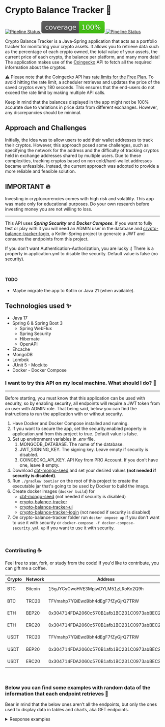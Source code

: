 # Crypto Balance Tracker :rocket:

<a href="https://github.com/lucasdistasi/crypto-balance-tracker/actions">
    <img alt="Pipeline Status" src="https://github.com/lucasdistasi/crypto-balance-tracker/actions/workflows/main.yml/badge.svg"/>
</a>
<a href="https://lucasdistasi.github.io/crypto-balance-tracker/">
    <img alt="Code Coverage" src="https://github.com/lucasdistasi/crypto-balance-tracker/blob/gh-pages/badges/jacoco.svg"/>
</a>
<a href="#">
    <img alt="Pipeline Status" src="https://hits.dwyl.com/lucasdistasi/crypto-balance-tracker.svg"/>
</a>

Crypto Balance Tracker is a Java-Spring application that acts as a portfolio tracker for monitoring your crypto assets. 
It allows you to retrieve data such as the percentage of each crypto owned, the total value of your assets, 
the current price of each crypto, the balance per platform, and many more data! The application makes use of the 
[Coingecko](https://www.coingecko.com) API to fetch all the required information about the cryptos.

:warning: Please note that the Coingecko API has [rate limits for the Free Plan](https://www.coingecko.com/en/api/pricing). 
To avoid hitting the rate limit, a scheduler retrieves and updates the price of the saved cryptos every 180 seconds. 
This ensures that the end-users do not exceed the rate limit by making multiple API calls. 

Keep in mind  that the balances displayed in the  app might not be 100% accurate due to variations in price data 
from different exchanges. However, any discrepancies should be minimal.
<br>

## Approach and Challenges
Initially, the idea was to allow users to add their wallet addresses to track their cryptos. However, this approach posed 
some challenges, such as specifying the network for the address and the difficulty of tracking cryptos held in exchange 
addresses shared by multiple users. Due to these complexities, tracking cryptos based on non cold/hard-wallet addresses became unfeasible. 
Instead, the current approach was adopted to provide a more reliable and feasible solution.
<br>

## IMPORTANT :fire:
Investing in cryptocurrencies comes with high risk and volatility. This app was made only for educational purposes.
Do your own research before investing money you are not willing to loss.

<hr>

This API uses ***Spring Security*** and ***Docker Compose***. If you want to fully test or play with it you will need an 
ADMIN user in the database and [crypto-balance-tracker-login](https://github.com/lucasdistasi/crypto-balance-tracker-login),
a Kotlin-Spring project to generate a JWT and consume the endpoints from this project.

If you don't want Authentication-Authorization, you are lucky :) There is a property in application.yml to disable
the security. Default value is false (no security).

<br>

#### TODO

- Maybe migrate the app to Kotlin or Java 21 (when available).

## Technologies used :sparkles:

- Java 17
- Spring 6 & Spring Boot 3
    - Spring WebFlux
    - Spring Security
    - Hibernate
    - OpenAPI
- Ehcache
- MongoDB
- Lombok
- JUnit 5 - Mockito
- Docker - Docker Compose

### I want to try this API on my local machine. What should I do? :tada:

---

Before starting, you must know that this application can be used with security, so by enabling security, all endpoints will
require a JWT token from an user with ADMIN role. That being said, below you can find the instructions to run the application
with or without security.

1. Have Docker and Docker Compose installed and running.
2. If you want to secure the app, set the security.enabled property in application.yml from this project to true. Default value is false.
3. Set up environment variables in _.env_ file.
   1. MONGODB_DATABASE. The name of the database.
   2. JWT_SIGNING_KEY. The signing key. Leave empty if security is disabled.
   3. COINGECKO_API_KEY. API Key from PRO Account. If you don't have one, leave it empty.
4. Download [cbt-mongo-seed](https://github.com/lucasdistasi/cbt-mongo.seed) and set your desired values **(not needed if security is disabled)**.
5. Run `./gradlew bootJar` on the root of this project to create the executable jar that's going to be used by Docker to build the image.
6. Create docker images (`docker build`) for 
   - [cbt-mongo-seed](https://github.com/lucasdistasi/cbt-mongo.seed) (not needed if security is disabled)
   - [crypto-balance-tracker](https://github.com/lucasdistasi/crypto-balance-tracker)
   - [crypto-balance-tracker-ui](https://github.com/lucasdistasi/crypto-balance-tracker-ui)
   - [crypto-balance-tracker-login](https://github.com/lucasdistasi/crypto-balance-tracker-login) (not needed if security is disabled)
7. On crypto-balance-tracker folder run `docker ompose up` if you don't want to use it with security or `docker-compose -f docker-compose-security.yml up` if you want to use it with security.

<br>

### Contributing :coffee:

Feel free to star, fork, or study from the code! If you'd like to contribute, you can gift me a coffee.

| Crypto | Network | Address                                    | QR            |
|--------|---------|--------------------------------------------|---------------|
| BTC    | Bitcoin | 15gJYCyCwoHVE3MpjwDYLM51zLRoKo2Q9h         | [BTC-bitcoin] |
| BTC    | TRC20   | TFVmahp7YQiEwd9bh4dEgF7fZyGjrQ7TRW         | [BTC-trc20]   |
| ETH    | BEP20   | 0x304714FDA2060c570B1afb1BC231C0973abBEC23 | [ETH-bep20]   |
| ETH    | ERC20   | 0x304714FDA2060c570B1afb1BC231C0973abBEC23 | [ETH-erc20]   |
| USDT   | TRC20   | TFVmahp7YQiEwd9bh4dEgF7fZyGjrQ7TRW         | [USDT-trc20]  |
| USDT   | BEP20   | 0x304714FDA2060c570B1afb1BC231C0973abBEC23 | [USDT-bep20]  |
| USDT   | ERC20   | 0x304714FDA2060c570B1afb1BC231C0973abBEC23 | [USDT-erc20]  |

[BTC-bitcoin]: https://imgur.com/Hs0DYDk
[BTC-trc20]: https://imgur.com/kdROHrE
[ETH-bep20]: https://imgur.com/DIOiJrL
[ETH-erc20]: https://imgur.com/REXkDmu
[USDT-trc20]: https://imgur.com/ubUWdpI
[USDT-bep20]: https://imgur.com/rrrYd9j
[USDT-erc20]: https://imgur.com/G9DPKvU

<br>

### Below you can find some examples with random data of the information that each endpoint retrieves :memo:

Bear in mind that the below ones aren't all the endpoints, but only the ones used to display data in tables and charts, aka GET endpoints.

<details>
  <summary>Response examples</summary>

### `/api/v1/cryptos?page={pageNumber}`

#### Retrieve cryptos by page

```json
{
  "page": 1,
  "total_pages": 1,
  "has_next_page": false,
  "cryptos": [
    {
      "id": "64bd318372a86834e9b400b1",
      "crypto_name": "Bitcoin",
      "platform": "COINBASE",
      "quantity": 0.1
    },
    {
      "id": "64bd319172a86834e9b400b2",
      "crypto_name": "Ethereum",
      "platform": "COINBASE",
      "quantity": 0.5
    },
    {
      "id": "64bd319b72a86834e9b400b3",
      "crypto_name": "Cardano",
      "platform": "BINANCE",
      "quantity": 500
    },
    {
      "id": "64bd31ad72a86834e9b400b4",
      "crypto_name": "Tether",
      "platform": "OKX",
      "quantity": 750
    },
    {
      "id": "64bd31c772a86834e9b400b5",
      "crypto_name": "XRP",
      "platform": "BYBIT",
      "quantity": 500
    },
    {
      "id": "64bd31e072a86834e9b400b6",
      "crypto_name": "Solana",
      "platform": "KRAKEN",
      "quantity": 30
    },
    {
      "id": "64bd31eb72a86834e9b400b7",
      "crypto_name": "Polygon",
      "platform": "KRAKEN",
      "quantity": 100
    },
    {
      "id": "64bd322572a86834e9b400b8",
      "crypto_name": "Bitcoin",
      "platform": "BINANCE",
      "quantity": 0.015
    }
  ]
}
```

### `/api/v1/cryptos/{id}`

#### Retrieves information from the crypto with the given mongo database id. i.e 64c3b17cbd56703f00c7e4d5

```json
{
  "id": "64c3b17cbd56703f00c7e4d5",
  "crypto_name": "Bitcoin",
  "platform": "TREZOR",
  "quantity": 0.31533785
}
```

### `/api/v1/platforms`

#### Retrieves all platforms

```json
[
  {
    "name": "BINANCE"
  },
  {
    "name": "COINBASE"
  },
  {
    "name": "BYBIT"
  },
  {
    "name": "OKX"
  },
  {
    "name": "KRAKEN"
  }
]
```

### `/api/v1/goals?page={pageNumber}`

#### Retrieves all goals

```json
{
  "page": 1,
  "total_pages": 1,
  "has_next_page": false,
  "goals": [
    {
      "id": "64bd326072a86834e9b400bb",
      "crypto_name": "XRP",
      "actual_quantity": 500,
      "progress": 100,
      "remaining_quantity": 0,
      "goal_quantity": 500,
      "money_needed": 0
    },
    {
      "id": "64bd324472a86834e9b400ba",
      "crypto_name": "Ethereum",
      "actual_quantity": 0.5,
      "progress": 50.00,
      "remaining_quantity": 0.5,
      "goal_quantity": 1,
      "money_needed": 937.04
    },
    {
      "id": "64bd323972a86834e9b400b9",
      "crypto_name": "Bitcoin",
      "actual_quantity": 0.115,
      "progress": 23.00,
      "remaining_quantity": 0.385,
      "goal_quantity": 0.5,
      "money_needed": 11510.73
    }
  ]
}
```

### `/api/v1/dashboards/crypto/balances`

#### Returns total balances and information of each crypto in each platform

```json
{
  "total_balance": 6464.53,
  "total_EUR_balance": 5808.95,
  "total_BTC_balance": 0.2162795750,
  "cryptos": [
    {
      "id": "64bd318372a86834e9b400b1",
      "crypto_info": {
        "id": "bitcoin",
        "symbol": "btc",
        "name": "Bitcoin",
        "market_data": {
          "current_price": {
            "usd": 29889,
            "eur": 26858,
            "btc": 1.0
          },
          "circulating_supply": 19437025.0,
          "max_supply": 21000000.0
        }
      },
      "quantity": 0.1,
      "balance": 2988.90,
      "balance_in_eur": 2685.80,
      "balance_in_btc": 0.1000000000,
      "percentage": 46.24,
      "platform": "COINBASE"
    },
    {
      "id": "64bd319172a86834e9b400b2",
      "crypto_info": {
        "id": "ethereum",
        "symbol": "eth",
        "name": "Ethereum",
        "market_data": {
          "current_price": {
            "usd": 1873.98,
            "eur": 1683.94,
            "btc": 0.06269515
          },
          "circulating_supply": 120194007.919753,
          "max_supply": null
        }
      },
      "quantity": 0.5,
      "balance": 936.99,
      "balance_in_eur": 841.97,
      "balance_in_btc": 0.0313475750,
      "percentage": 14.49,
      "platform": "COINBASE"
    },
    {
      "id": "64bd31ad72a86834e9b400b4",
      "crypto_info": {
        "id": "tether",
        "symbol": "usdt",
        "name": "Tether",
        "market_data": {
          "current_price": {
            "usd": 1.0,
            "eur": 0.898737,
            "btc": 0.00003346
          },
          "circulating_supply": 83796187894.4596,
          "max_supply": null
        }
      },
      "quantity": 750,
      "balance": 750.00,
      "balance_in_eur": 674.05,
      "balance_in_btc": 0.0250950000,
      "percentage": 11.60,
      "platform": "OKX"
    },
    {
      "id": "64bd31e072a86834e9b400b6",
      "crypto_info": {
        "id": "solana",
        "symbol": "sol",
        "name": "Solana",
        "market_data": {
          "current_price": {
            "usd": 24.61,
            "eur": 22.11,
            "btc": 0.0008232
          },
          "circulating_supply": 404138972.522103,
          "max_supply": null
        }
      },
      "quantity": 30,
      "balance": 738.30,
      "balance_in_eur": 663.30,
      "balance_in_btc": 0.0246960000,
      "percentage": 11.42,
      "platform": "KRAKEN"
    },
    {
      "id": "64bd322572a86834e9b400b8",
      "crypto_info": {
        "id": "bitcoin",
        "symbol": "btc",
        "name": "Bitcoin",
        "market_data": {
          "current_price": {
            "usd": 29889,
            "eur": 26858,
            "btc": 1.0
          },
          "circulating_supply": 19437025.0,
          "max_supply": 21000000.0
        }
      },
      "quantity": 0.015,
      "balance": 448.34,
      "balance_in_eur": 402.87,
      "balance_in_btc": 0.0150000000,
      "percentage": 6.94,
      "platform": "BINANCE"
    },
    {
      "id": "64bd31c772a86834e9b400b5",
      "crypto_info": {
        "id": "ripple",
        "symbol": "xrp",
        "name": "XRP",
        "market_data": {
          "current_price": {
            "usd": 0.739053,
            "eur": 0.664109,
            "btc": 0.00002473
          },
          "circulating_supply": 52544091958.0,
          "max_supply": 100000000000.0
        }
      },
      "quantity": 500,
      "balance": 369.53,
      "balance_in_eur": 332.05,
      "balance_in_btc": 0.0123650000,
      "percentage": 5.72,
      "platform": "BYBIT"
    },
    {
      "id": "64bd319b72a86834e9b400b3",
      "crypto_info": {
        "id": "cardano",
        "symbol": "ada",
        "name": "Cardano",
        "market_data": {
          "current_price": {
            "usd": 0.315106,
            "eur": 0.283152,
            "btc": 0.00001054
          },
          "circulating_supply": 35045020830.3234,
          "max_supply": 45000000000.0
        }
      },
      "quantity": 500,
      "balance": 157.55,
      "balance_in_eur": 141.58,
      "balance_in_btc": 0.0052700000,
      "percentage": 2.44,
      "platform": "BINANCE"
    },
    {
      "id": "64bd31eb72a86834e9b400b7",
      "crypto_info": {
        "id": "matic-network",
        "symbol": "matic",
        "name": "Polygon",
        "market_data": {
          "current_price": {
            "usd": 0.749241,
            "eur": 0.673264,
            "btc": 0.00002506
          },
          "circulating_supply": 9319469069.28493,
          "max_supply": 10000000000.0
        }
      },
      "quantity": 100,
      "balance": 74.92,
      "balance_in_eur": 67.33,
      "balance_in_btc": 0.0025060000,
      "percentage": 1.16,
      "platform": "KRAKEN"
    }
  ]
}
```

### `/api/v1/dashboards/crypto/{cryptoId}`

#### Retrieves information from the crypto with the given cryptoId i.e bitcoin

```json
{
  "total_balance": 3437.24,
  "total_EUR_balance": 3088.67,
  "total_BTC_balance": 0.1150000000,
  "cryptos": [
    {
      "id": "64bd318372a86834e9b400b1",
      "crypto_info": {
        "id": "bitcoin",
        "symbol": "btc",
        "name": "Bitcoin",
        "market_data": {
          "current_price": {
            "usd": 29889,
            "eur": 26858,
            "btc": 1.0
          },
          "circulating_supply": 19437025.0,
          "max_supply": 21000000.0
        }
      },
      "quantity": 0.1,
      "balance": 2988.90,
      "balance_in_eur": 2685.80,
      "balance_in_btc": 0.1000000000,
      "percentage": 86.96,
      "platform": "COINBASE"
    },
    {
      "id": "64bd322572a86834e9b400b8",
      "crypto_info": {
        "id": "bitcoin",
        "symbol": "btc",
        "name": "Bitcoin",
        "market_data": {
          "current_price": {
            "usd": 29889,
            "eur": 26858,
            "btc": 1.0
          },
          "circulating_supply": 19437025.0,
          "max_supply": 21000000.0
        }
      },
      "quantity": 0.015,
      "balance": 448.34,
      "balance_in_eur": 402.87,
      "balance_in_btc": 0.0150000000,
      "percentage": 13.04,
      "platform": "BINANCE"
    }
  ]
}
```

### `/api/v1/dashboards/cryptos`

#### Retrieves information for each crypto and the percentage distribution in each platform for that crypto

```json
[
  {
    "crypto_id": "ethereum",
    "cryptos": [
      {
        "id": "64bd319172a86834e9b400b2",
        "crypto_info": {
          "id": "ethereum",
          "symbol": "eth",
          "name": "Ethereum",
          "market_data": {
            "current_price": {
              "usd": 1873.98,
              "eur": 1683.94,
              "btc": 0.06269515
            },
            "circulating_supply": 120194007.919753,
            "max_supply": null
          }
        },
        "quantity": 0.5,
        "balance": 936.99,
        "balance_in_eur": 841.97,
        "balance_in_btc": 0.0313475750,
        "percentage": 100.00,
        "platform": "COINBASE"
      }
    ]
  },
  {
    "crypto_id": "ripple",
    "cryptos": [
      {
        "id": "64bd31c772a86834e9b400b5",
        "crypto_info": {
          "id": "ripple",
          "symbol": "xrp",
          "name": "XRP",
          "market_data": {
            "current_price": {
              "usd": 0.739053,
              "eur": 0.664109,
              "btc": 0.00002473
            },
            "circulating_supply": 52544091958.0,
            "max_supply": 100000000000.0
          }
        },
        "quantity": 500,
        "balance": 369.53,
        "balance_in_eur": 332.05,
        "balance_in_btc": 0.0123650000,
        "percentage": 100.00,
        "platform": "BYBIT"
      }
    ]
  },
  {
    "crypto_id": "tether",
    "cryptos": [
      {
        "id": "64bd31ad72a86834e9b400b4",
        "crypto_info": {
          "id": "tether",
          "symbol": "usdt",
          "name": "Tether",
          "market_data": {
            "current_price": {
              "usd": 1.0,
              "eur": 0.898737,
              "btc": 0.00003346
            },
            "circulating_supply": 83796187894.4596,
            "max_supply": null
          }
        },
        "quantity": 750,
        "balance": 750.00,
        "balance_in_eur": 674.05,
        "balance_in_btc": 0.0250950000,
        "percentage": 100.00,
        "platform": "OKX"
      }
    ]
  },
  {
    "crypto_id": "cardano",
    "cryptos": [
      {
        "id": "64bd319b72a86834e9b400b3",
        "crypto_info": {
          "id": "cardano",
          "symbol": "ada",
          "name": "Cardano",
          "market_data": {
            "current_price": {
              "usd": 0.315106,
              "eur": 0.283152,
              "btc": 0.00001054
            },
            "circulating_supply": 35045020830.3234,
            "max_supply": 45000000000.0
          }
        },
        "quantity": 500,
        "balance": 157.55,
        "balance_in_eur": 141.58,
        "balance_in_btc": 0.0052700000,
        "percentage": 100.00,
        "platform": "BINANCE"
      }
    ]
  },
  {
    "crypto_id": "solana",
    "cryptos": [
      {
        "id": "64bd31e072a86834e9b400b6",
        "crypto_info": {
          "id": "solana",
          "symbol": "sol",
          "name": "Solana",
          "market_data": {
            "current_price": {
              "usd": 24.61,
              "eur": 22.11,
              "btc": 0.0008232
            },
            "circulating_supply": 404138972.522103,
            "max_supply": null
          }
        },
        "quantity": 30,
        "balance": 738.30,
        "balance_in_eur": 663.30,
        "balance_in_btc": 0.0246960000,
        "percentage": 100.00,
        "platform": "KRAKEN"
      }
    ]
  },
  {
    "crypto_id": "matic-network",
    "cryptos": [
      {
        "id": "64bd31eb72a86834e9b400b7",
        "crypto_info": {
          "id": "matic-network",
          "symbol": "matic",
          "name": "Polygon",
          "market_data": {
            "current_price": {
              "usd": 0.749606,
              "eur": 0.673591,
              "btc": 0.00002507
            },
            "circulating_supply": 9319469069.28493,
            "max_supply": 10000000000.0
          }
        },
        "quantity": 100,
        "balance": 74.96,
        "balance_in_eur": 67.36,
        "balance_in_btc": 0.0025070000,
        "percentage": 100.00,
        "platform": "KRAKEN"
      }
    ]
  },
  {
    "crypto_id": "bitcoin",
    "cryptos": [
      {
        "id": "64bd318372a86834e9b400b1",
        "crypto_info": {
          "id": "bitcoin",
          "symbol": "btc",
          "name": "Bitcoin",
          "market_data": {
            "current_price": {
              "usd": 29889,
              "eur": 26858,
              "btc": 1.0
            },
            "circulating_supply": 19437025.0,
            "max_supply": 21000000.0
          }
        },
        "quantity": 0.1,
        "balance": 2988.90,
        "balance_in_eur": 2685.80,
        "balance_in_btc": 0.1000000000,
        "percentage": 86.96,
        "platform": "COINBASE"
      },
      {
        "id": "64bd322572a86834e9b400b8",
        "crypto_info": {
          "id": "bitcoin",
          "symbol": "btc",
          "name": "Bitcoin",
          "market_data": {
            "current_price": {
              "usd": 29889,
              "eur": 26858,
              "btc": 1.0
            },
            "circulating_supply": 19437025.0,
            "max_supply": 21000000.0
          }
        },
        "quantity": 0.015,
        "balance": 448.34,
        "balance_in_eur": 402.87,
        "balance_in_btc": 0.0150000000,
        "percentage": 13.04,
        "platform": "BINANCE"
      }
    ]
  }
]
```

### `/api/v1/dashboards/crypto/balances/platforms`

#### Retrieves information for each crypto adding the individual values from each platform where that crypto is stored

```json
{
  "total_balance": 6466.29,
  "crypto_info_response": [
    {
      "name": "Bitcoin",
      "quantity": 0.115,
      "balance": 3438.04,
      "percentage": 53.17,
      "platforms": [
        "BINANCE",
        "COINBASE"
      ]
    },
    {
      "name": "Ethereum",
      "quantity": 0.5,
      "balance": 937.26,
      "percentage": 14.49,
      "platforms": [
        "COINBASE"
      ]
    },
    {
      "name": "Tether",
      "quantity": 750,
      "balance": 749.96,
      "percentage": 11.60,
      "platforms": [
        "OKX"
      ]
    },
    {
      "name": "Solana",
      "quantity": 30,
      "balance": 739.20,
      "percentage": 11.43,
      "platforms": [
        "KRAKEN"
      ]
    },
    {
      "name": "XRP",
      "quantity": 500,
      "balance": 369.56,
      "percentage": 5.72,
      "platforms": [
        "BYBIT"
      ]
    },
    {
      "name": "Cardano",
      "quantity": 500,
      "balance": 157.31,
      "percentage": 2.43,
      "platforms": [
        "BINANCE"
      ]
    },
    {
      "name": "Polygon",
      "quantity": 100,
      "balance": 74.96,
      "percentage": 1.16,
      "platforms": [
        "KRAKEN"
      ]
    }
  ]
}
```

### `/api/v1/dashboards/platform/{platformName}/cryptos`

#### Retrieves information for all cryptos stored in the given platform i.e binance

```json
{
  "total_balance": 605.75,
  "total_EUR_balance": 544.32,
  "total_BTC_balance": 0.0202600000,
  "cryptos": [
    {
      "id": "64bd322572a86834e9b400b8",
      "crypto_info": {
        "id": "bitcoin",
        "symbol": "btc",
        "name": "Bitcoin",
        "market_data": {
          "current_price": {
            "usd": 29896,
            "eur": 26864,
            "btc": 1.0
          },
          "circulating_supply": 19437025.0,
          "max_supply": 21000000.0
        }
      },
      "quantity": 0.015,
      "balance": 448.44,
      "balance_in_eur": 402.96,
      "balance_in_btc": 0.0150000000,
      "percentage": 74.03,
      "platform": "BINANCE"
    },
    {
      "id": "64bd319b72a86834e9b400b3",
      "crypto_info": {
        "id": "cardano",
        "symbol": "ada",
        "name": "Cardano",
        "market_data": {
          "current_price": {
            "usd": 0.314627,
            "eur": 0.282722,
            "btc": 0.00001052
          },
          "circulating_supply": 35045020830.3234,
          "max_supply": 45000000000.0
        }
      },
      "quantity": 500,
      "balance": 157.31,
      "balance_in_eur": 141.36,
      "balance_in_btc": 0.0052600000,
      "percentage": 25.97,
      "platform": "BINANCE"
    }
  ]
}
```

### `/api/v1/dashboards/platforms/cryptos`

#### Retrieves information for all cryptos stored in each platform

```json
[
  {
    "platform": "BINANCE",
    "cryptos": [
      {
        "id": "64bd322572a86834e9b400b8",
        "crypto_info": {
          "id": "bitcoin",
          "symbol": "btc",
          "name": "Bitcoin",
          "market_data": {
            "current_price": {
              "usd": 29896,
              "eur": 26864,
              "btc": 1.0
            },
            "circulating_supply": 19437025.0,
            "max_supply": 21000000.0
          }
        },
        "quantity": 0.015,
        "balance": 448.44,
        "balance_in_eur": 402.96,
        "balance_in_btc": 0.0150000000,
        "percentage": 74.03,
        "platform": "BINANCE"
      },
      {
        "id": "64bd319b72a86834e9b400b3",
        "crypto_info": {
          "id": "cardano",
          "symbol": "ada",
          "name": "Cardano",
          "market_data": {
            "current_price": {
              "usd": 0.314627,
              "eur": 0.282722,
              "btc": 0.00001052
            },
            "circulating_supply": 35045020830.3234,
            "max_supply": 45000000000.0
          }
        },
        "quantity": 500,
        "balance": 157.31,
        "balance_in_eur": 141.36,
        "balance_in_btc": 0.0052600000,
        "percentage": 25.97,
        "platform": "BINANCE"
      }
    ]
  },
  {
    "platform": "COINBASE",
    "cryptos": [
      {
        "id": "64bd318372a86834e9b400b1",
        "crypto_info": {
          "id": "bitcoin",
          "symbol": "btc",
          "name": "Bitcoin",
          "market_data": {
            "current_price": {
              "usd": 29896,
              "eur": 26864,
              "btc": 1.0
            },
            "circulating_supply": 19437025.0,
            "max_supply": 21000000.0
          }
        },
        "quantity": 0.1,
        "balance": 2989.60,
        "balance_in_eur": 2686.40,
        "balance_in_btc": 0.1000000000,
        "percentage": 76.13,
        "platform": "COINBASE"
      },
      {
        "id": "64bd319172a86834e9b400b2",
        "crypto_info": {
          "id": "ethereum",
          "symbol": "eth",
          "name": "Ethereum",
          "market_data": {
            "current_price": {
              "usd": 1874.52,
              "eur": 1684.43,
              "btc": 0.06270008
            },
            "circulating_supply": 120194007.919753,
            "max_supply": null
          }
        },
        "quantity": 0.5,
        "balance": 937.26,
        "balance_in_eur": 842.22,
        "balance_in_btc": 0.0313500400,
        "percentage": 23.87,
        "platform": "COINBASE"
      }
    ]
  },
  {
    "platform": "BYBIT",
    "cryptos": [
      {
        "id": "64bd31c772a86834e9b400b5",
        "crypto_info": {
          "id": "ripple",
          "symbol": "xrp",
          "name": "XRP",
          "market_data": {
            "current_price": {
              "usd": 0.739116,
              "eur": 0.664165,
              "btc": 0.00002472
            },
            "circulating_supply": 52544091958.0,
            "max_supply": 100000000000.0
          }
        },
        "quantity": 500,
        "balance": 369.56,
        "balance_in_eur": 332.08,
        "balance_in_btc": 0.0123600000,
        "percentage": 100.00,
        "platform": "BYBIT"
      }
    ]
  },
  {
    "platform": "OKX",
    "cryptos": [
      {
        "id": "64bd31ad72a86834e9b400b4",
        "crypto_info": {
          "id": "tether",
          "symbol": "usdt",
          "name": "Tether",
          "market_data": {
            "current_price": {
              "usd": 0.999949,
              "eur": 0.898548,
              "btc": 0.00003345
            },
            "circulating_supply": 83796187894.4596,
            "max_supply": null
          }
        },
        "quantity": 750,
        "balance": 749.96,
        "balance_in_eur": 673.91,
        "balance_in_btc": 0.0250875000,
        "percentage": 100.00,
        "platform": "OKX"
      }
    ]
  },
  {
    "platform": "KRAKEN",
    "cryptos": [
      {
        "id": "64bd31e072a86834e9b400b6",
        "crypto_info": {
          "id": "solana",
          "symbol": "sol",
          "name": "Solana",
          "market_data": {
            "current_price": {
              "usd": 24.64,
              "eur": 22.14,
              "btc": 0.00082406
            },
            "circulating_supply": 404138965.604631,
            "max_supply": null
          }
        },
        "quantity": 30,
        "balance": 739.20,
        "balance_in_eur": 664.20,
        "balance_in_btc": 0.0247218000,
        "percentage": 90.80,
        "platform": "KRAKEN"
      },
      {
        "id": "64bd31eb72a86834e9b400b7",
        "crypto_info": {
          "id": "matic-network",
          "symbol": "matic",
          "name": "Polygon",
          "market_data": {
            "current_price": {
              "usd": 0.749245,
              "eur": 0.673267,
              "btc": 0.00002506
            },
            "circulating_supply": 9319469069.28493,
            "max_supply": 10000000000.0
          }
        },
        "quantity": 100,
        "balance": 74.92,
        "balance_in_eur": 67.33,
        "balance_in_btc": 0.0025060000,
        "percentage": 9.20,
        "platform": "KRAKEN"
      }
    ]
  }
]
```

### `/api/v1/dashboards/platform/balances`

#### Retrieves balances information for all platforms

```json
{
  "total_balance": 6466.25,
  "platforms": [
    {
      "platform_name": "BINANCE",
      "percentage": 9.37,
      "balance": 605.75
    },
    {
      "platform_name": "COINBASE",
      "percentage": 60.73,
      "balance": 3926.86
    },
    {
      "platform_name": "KRAKEN",
      "percentage": 12.59,
      "balance": 814.12
    },
    {
      "platform_name": "BYBIT",
      "percentage": 5.72,
      "balance": 369.56
    },
    {
      "platform_name": "OKX",
      "percentage": 11.6,
      "balance": 749.96
    }
  ]
}
```

</details>

<br>